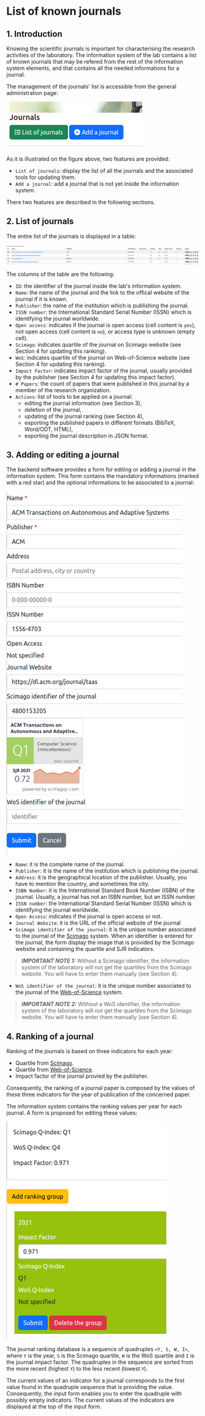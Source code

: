 # List of known journals

## 1. Introduction

Knowing the scientific journals is important for characterising the research activities of the laboratory.
The information system of the lab contains a list of known journals that may be refered from the rest of the information system elements, and that contains all the needed informations for a journal.

The management of the journals' list is accessible from the general administration page:

![Managing journals](journals1.png)

As it is illustrated on the figure above, two features are provided:

* `List of journals`: display the list of all the journals and the associated tools for updating them.
* `Add a journal`: add a journal that is not yet inside the information system.

There two features are described in the following sections.

## 2. List of journals

The entire list of the journals is displayed in a table:

![List of journals](journals2.png)

The columns of the table are the following:

* `ID`: the identifier of the journal inside the lab's information system.
* `Name`: the name of the journal and the link to the offical website of the journal if it is known.
* `Publisher`: the name of the institution which is publishing the journal.
* `ISSN number`: the International Standard Serial Number (ISSN) which is identifying the journal worldwide.
* `Open access`: indicates if the journal is open access (cell content is `yes`), not open access (cell content is `no`), or access type is unknown (empty cell).
* `Scimago`: indicates quartile of the journal on Scimago website (see Section 4 for updating this ranking).
* `WoS`: indicates quartile of the journal on Web-of-Science website (see Section 4 for updating this ranking).
* `Impact Factor`: indicates impact factor of the journal, usually provided by the publisher (see Section 4 for updating this impact factor).
* `# Papers`: the count of papers that were published in this journal by a member of the research organization.
* `Actions`: list of tools to be applied on a journal:
  * editing the journal information (see Section 3),
  * deletion of the journal,
  * updating of the journal ranking (see Section 4),
  * exporting the published papers in different formats (BibTeX, Word/ODT, HTML),
  * exporting the journal description in JSON format.

## 3. Adding or editing a journal

The backend software provides a form for editing or adding a journal in the information system. This form contains the mandatory informations (marked with a red star) and the optional informations to be associated to a journal:

![Editing form](journals3.png)

* `Name`: it is the complete name of the journal.
* `Publisher`: it is the name of the institution which is publishing the journal.
* `Address`: it is the geographical location of the publisher. Usually, you have to mention the country, and sometimes the city.
* `ISBN Number`: it is the International Standard Book Number (ISBN) of the journal. Usually, a journal has not an ISBN number, but an ISSN number.
* `ISSN number`: the International Standard Serial Number (ISSN) which is identifying the journal worldwide.
* `Open Access`: indicates if the journal is open access or not.
* `Journal Website`: it is the URL of the official website of the journal
* `Scimago identifier of the journal`: it is the unique number associated to the journal of the [Scimago](http://www.scimagojr.com) system. When an identifier is entered for the journal, the form display the image that is provided by the Scimago website and containing the quartile and SJR indicators.

> **_IMPORTANT NOTE 1:_** Without a Scimago identifier, the information system of the laboratory will not get the quartiles from the Scimago website. You will have to enter them manually (see Section 4).

* `WoS identifier of the journal`: it is the unique number associated to the journal of the [Web-of-Science](http://www.webofscience.com) system.

> **_IMPORTANT NOTE 2:_** Without a WoS identifier, the information system of the laboratory will not get the quartiles from the Scimago website. You will have to enter them manually (see Section 4).

## 4. Ranking of a journal

Ranking of the journals is based on three indicators for each year:

* Quartile from [Scimago](http://www.scimagojr.com).
* Quartile from [Web-of-Science](http://www.webofscience.com).
* Impact factor of the journal provied by the publisher.

Consequently, the ranking of a journal paper is composed by the values of these three indicators for the year of publication of the concerned paper.

The information system contains the ranking values per year for each journal. A form is proposed for editing these values:

![Journal ranking editor](journals4.png)

The journal ranking database is a sequence of quadruples `<Y, S, W, I>`, where `Y` is the year, `S` is the Scimago quartile, `W` is the WoS quartile and `I` is the journal impact factor. The quadruples in the sequence are sorted from the more recent (highest `Y`) to the less recent (lowest `Y`).

The current values of an indicator for a journal corresponds to the first value found in the quadruple sequence that is providing the value. Consequently, the input form enables you to enter the quadruple with possibly empty indicators. The current values of the indicators are displayed at the top of the input form.


